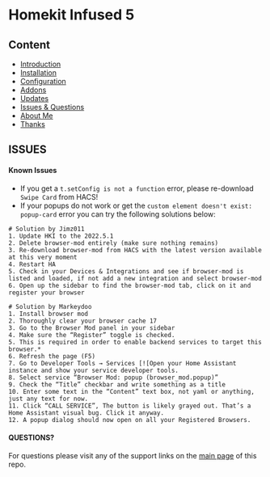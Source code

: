 # Homekit Infused 5

## Content
- [Introduction](index.md)
- [Installation](installation.md)
- [Configuration](configuration.md)
- [Addons](addons.md)
- [Updates](updates.md)
- [Issues & Questions](issues.md)
- [About Me](about.md)
- [Thanks](thanks.md)

## ISSUES

#### Known Issues
  - If you get a `t.setConfig is not a function` error, please re-download `Swipe Card` from HACS!
  - If your popups do not work or get the `custom element doesn't exist: popup-card` error you can try the following solutions below:

```
# Solution by Jimz011
1. Update HKI to the 2022.5.1
2. Delete browser-mod entirely (make sure nothing remains)
3. Re-download browser-mod from HACS with the latest version available at this very moment
4. Restart HA
5. Check in your Devices & Integrations and see if browser-mod is listed and loaded, if not add a new integration and select browser-mod
6. Open up the sidebar to find the browser-mod tab, click on it and register your browser
```
```
# Solution by Markeydoo
1. Install browser mod
2. Thoroughly clear your browser cache 17
3. Go to the Browser Mod panel in your sidebar
4. Make sure the “Register” toggle is checked.
5. This is required in order to enable backend services to target this browser.*
6. Refresh the page (F5)
7. Go to Developer Tools → Services [![Open your Home Assistant instance and show your service developer tools.
8. Select service “Browser Mod: popup (browser_mod.popup)”
9. Check the “Title” checkbar and write something as a title
10. Enter some text in the “Content” text box, not yaml or anything, just any text for now.
11. Click “CALL SERVICE”, The button is likely grayed out. That’s a Home Assistant visual bug. Click it anyway.
12. A popup dialog should now open on all your Registered Browsers.
```

#### QUESTIONS?
For questions please visit any of the support links on the [main page](https://github.com/jimz011/homekit-infused) of this repo.
